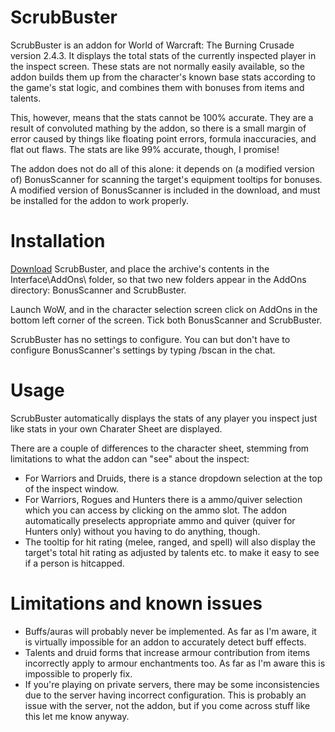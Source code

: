 # ScrubBuster
ScrubBuster is an addon for World of Warcraft: The Burning Crusade version 2.4.3.
It displays the total stats of the currently inspected player in the inspect screen.
These stats are not normally easily available, so the addon builds them up from the character's
known base stats according to the game's stat logic, and combines them with bonuses from items
and talents.

This, however, means that the stats cannot be 100% accurate. They are a result of convoluted mathing
by the addon, so there is a small margin of error caused by things like floating point errors,
formula inaccuracies, and flat out flaws. The stats are like 99% accurate, though, I promise!

The addon does not do all of this alone: it depends on (a modified version of) BonusScanner for
scanning the target's equipment tooltips for bonuses. A modified version of BonusScanner is included
in the download, and must be installed for the addon to work properly.

# Installation
[Download](https://github.com/brndd/scrubbuster/blob/master/releases/ScrubBuster_v0.21.7z) ScrubBuster, and place the archive's contents in the Interface\AddOns\ folder, so that two new
folders appear in the AddOns directory: BonusScanner and ScrubBuster.

Launch WoW, and in the character selection screen click on AddOns in the bottom left corner of the screen. Tick both BonusScanner and ScrubBuster.

ScrubBuster has no settings to configure. You can but don't have to configure BonusScanner's settings by typing /bscan in the chat.

# Usage
ScrubBuster automatically displays the stats of any player you inspect just like stats in your own
Charater Sheet are displayed.

There are a couple of differences to the character sheet, stemming from limitations to what the addon can "see" about the inspect:
- For Warriors and Druids, there is a stance dropdown selection at the top of the inspect window.
- For Warriors, Rogues and Hunters there is a ammo/quiver selection which you can access by clicking on the ammo slot. The addon automatically preselects appropriate ammo and quiver (quiver for Hunters only) without you having to do anything, though.
- The tooltip for hit rating (melee, ranged, and spell) will also display the target's total hit rating as adjusted by talents etc. to make it easy to see if a person is hitcapped.

# Limitations and known issues
- Buffs/auras will probably never be implemented. As far as I'm aware, it is virtually impossible for an addon to accurately detect buff effects.
- Talents and druid forms that increase armour contribution from items incorrectly apply to armour enchantments too. As far as I'm aware this is impossible to properly fix.
- If you're playing on private servers, there may be some inconsistencies due to the server having incorrect configuration. This is probably an issue with the server, not the addon, but if you come across stuff like this let me know anyway.